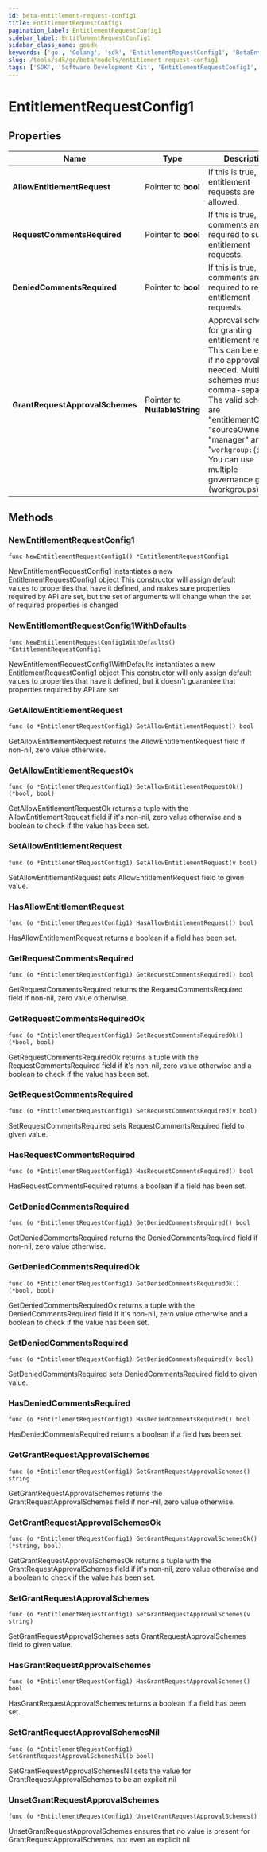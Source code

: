 ```yaml
---
id: beta-entitlement-request-config1
title: EntitlementRequestConfig1
pagination_label: EntitlementRequestConfig1
sidebar_label: EntitlementRequestConfig1
sidebar_class_name: gosdk
keywords: ['go', 'Golang', 'sdk', 'EntitlementRequestConfig1', 'BetaEntitlementRequestConfig1'] 
slug: /tools/sdk/go/beta/models/entitlement-request-config1
tags: ['SDK', 'Software Development Kit', 'EntitlementRequestConfig1', 'BetaEntitlementRequestConfig1']
---
```


# EntitlementRequestConfig1

## Properties

Name | Type | Description | Notes
------------ | ------------- | ------------- | -------------
**AllowEntitlementRequest** | Pointer to **bool** | If this is true, entitlement requests are allowed. | [optional] [default to false]
**RequestCommentsRequired** | Pointer to **bool** | If this is true, comments are required to submit entitlement requests. | [optional] [default to false]
**DeniedCommentsRequired** | Pointer to **bool** | If this is true, comments are required to reject entitlement requests. | [optional] [default to false]
**GrantRequestApprovalSchemes** | Pointer to **NullableString** | Approval schemes for granting entitlement request. This can be empty if no approval is needed. Multiple schemes must be comma-separated. The valid schemes are \"entitlementOwner\", \"sourceOwner\", \"manager\" and \"`workgroup:{id}`\". You can use multiple governance groups (workgroups).  | [optional] [default to "sourceOwner"]

## Methods

### NewEntitlementRequestConfig1

`func NewEntitlementRequestConfig1() *EntitlementRequestConfig1`

NewEntitlementRequestConfig1 instantiates a new EntitlementRequestConfig1 object
This constructor will assign default values to properties that have it defined,
and makes sure properties required by API are set, but the set of arguments
will change when the set of required properties is changed

### NewEntitlementRequestConfig1WithDefaults

`func NewEntitlementRequestConfig1WithDefaults() *EntitlementRequestConfig1`

NewEntitlementRequestConfig1WithDefaults instantiates a new EntitlementRequestConfig1 object
This constructor will only assign default values to properties that have it defined,
but it doesn't guarantee that properties required by API are set

### GetAllowEntitlementRequest

`func (o *EntitlementRequestConfig1) GetAllowEntitlementRequest() bool`

GetAllowEntitlementRequest returns the AllowEntitlementRequest field if non-nil, zero value otherwise.

### GetAllowEntitlementRequestOk

`func (o *EntitlementRequestConfig1) GetAllowEntitlementRequestOk() (*bool, bool)`

GetAllowEntitlementRequestOk returns a tuple with the AllowEntitlementRequest field if it's non-nil, zero value otherwise
and a boolean to check if the value has been set.

### SetAllowEntitlementRequest

`func (o *EntitlementRequestConfig1) SetAllowEntitlementRequest(v bool)`

SetAllowEntitlementRequest sets AllowEntitlementRequest field to given value.

### HasAllowEntitlementRequest

`func (o *EntitlementRequestConfig1) HasAllowEntitlementRequest() bool`

HasAllowEntitlementRequest returns a boolean if a field has been set.

### GetRequestCommentsRequired

`func (o *EntitlementRequestConfig1) GetRequestCommentsRequired() bool`

GetRequestCommentsRequired returns the RequestCommentsRequired field if non-nil, zero value otherwise.

### GetRequestCommentsRequiredOk

`func (o *EntitlementRequestConfig1) GetRequestCommentsRequiredOk() (*bool, bool)`

GetRequestCommentsRequiredOk returns a tuple with the RequestCommentsRequired field if it's non-nil, zero value otherwise
and a boolean to check if the value has been set.

### SetRequestCommentsRequired

`func (o *EntitlementRequestConfig1) SetRequestCommentsRequired(v bool)`

SetRequestCommentsRequired sets RequestCommentsRequired field to given value.

### HasRequestCommentsRequired

`func (o *EntitlementRequestConfig1) HasRequestCommentsRequired() bool`

HasRequestCommentsRequired returns a boolean if a field has been set.

### GetDeniedCommentsRequired

`func (o *EntitlementRequestConfig1) GetDeniedCommentsRequired() bool`

GetDeniedCommentsRequired returns the DeniedCommentsRequired field if non-nil, zero value otherwise.

### GetDeniedCommentsRequiredOk

`func (o *EntitlementRequestConfig1) GetDeniedCommentsRequiredOk() (*bool, bool)`

GetDeniedCommentsRequiredOk returns a tuple with the DeniedCommentsRequired field if it's non-nil, zero value otherwise
and a boolean to check if the value has been set.

### SetDeniedCommentsRequired

`func (o *EntitlementRequestConfig1) SetDeniedCommentsRequired(v bool)`

SetDeniedCommentsRequired sets DeniedCommentsRequired field to given value.

### HasDeniedCommentsRequired

`func (o *EntitlementRequestConfig1) HasDeniedCommentsRequired() bool`

HasDeniedCommentsRequired returns a boolean if a field has been set.

### GetGrantRequestApprovalSchemes

`func (o *EntitlementRequestConfig1) GetGrantRequestApprovalSchemes() string`

GetGrantRequestApprovalSchemes returns the GrantRequestApprovalSchemes field if non-nil, zero value otherwise.

### GetGrantRequestApprovalSchemesOk

`func (o *EntitlementRequestConfig1) GetGrantRequestApprovalSchemesOk() (*string, bool)`

GetGrantRequestApprovalSchemesOk returns a tuple with the GrantRequestApprovalSchemes field if it's non-nil, zero value otherwise
and a boolean to check if the value has been set.

### SetGrantRequestApprovalSchemes

`func (o *EntitlementRequestConfig1) SetGrantRequestApprovalSchemes(v string)`

SetGrantRequestApprovalSchemes sets GrantRequestApprovalSchemes field to given value.

### HasGrantRequestApprovalSchemes

`func (o *EntitlementRequestConfig1) HasGrantRequestApprovalSchemes() bool`

HasGrantRequestApprovalSchemes returns a boolean if a field has been set.

### SetGrantRequestApprovalSchemesNil

`func (o *EntitlementRequestConfig1) SetGrantRequestApprovalSchemesNil(b bool)`

 SetGrantRequestApprovalSchemesNil sets the value for GrantRequestApprovalSchemes to be an explicit nil

### UnsetGrantRequestApprovalSchemes
`func (o *EntitlementRequestConfig1) UnsetGrantRequestApprovalSchemes()`

UnsetGrantRequestApprovalSchemes ensures that no value is present for GrantRequestApprovalSchemes, not even an explicit nil

